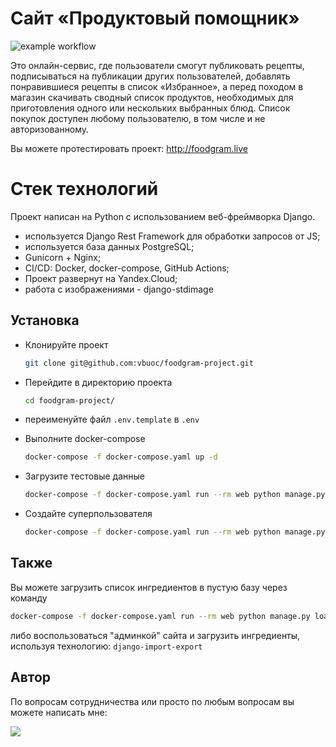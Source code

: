 # Cайт «Продуктовый помощник»
![example workflow](https://github.com/vbuoc/foodgram-project/actions/workflows/main.yml/badge.svg)

Это онлайн-сервис, где пользователи смогут публиковать рецепты, подписываться 
на публикации других пользователей, добавлять понравившиеся рецепты в список 
«Избранное», а перед походом в магазин скачивать сводный список продуктов, 
необходимых для приготовления одного или нескольких выбранных блюд. Список покупок доступен
любому пользователю, в том числе и не авторизованному.

Вы можете протестировать проект: http://foodgram.live

# Стек технологий
Проект написан на Python с использованием веб-фреймворка Django.
- используется Django Rest Framework для обработки запросов от JS;
- используется база данных PostgreSQL;
- Gunicorn + Nginx;
- CI/CD: Docker, docker-compose, GitHub Actions;
- Проект развернут на Yandex.Cloud;
- работа с изображениями - django-stdimage

## Установка
- Клонируйте проект
    ```bash
    git clone git@github.com:vbuoc/foodgram-project.git
    ```
- Перейдите в директорию проекта
    ```bash
    cd foodgram-project/
    ```
- переименуйте файл ```.env.template``` в ```.env```

- Выполните docker-compose
    ```bash
    docker-compose -f docker-compose.yaml up -d
    ```
- Загрузите тестовые данные
    ```bash
    docker-compose -f docker-compose.yaml run --rm web python manage.py loaddata fixtures.json
    ```  
- Создайте суперпользователя
    ```bash
    docker-compose -f docker-compose.yaml run --rm web python manage.py createsuperuser
    ```
  
## Также
Вы можете загрузить список ингредиентов в пустую базу через команду 

```bash
docker-compose -f docker-compose.yaml run --rm web python manage.py load_ingredients
```
либо воспользоваться "админкой" сайта и загрузить ингредиенты, используя технологию:
`django-import-export
`
## Автор
По вопросам сотрудничества или просто по любым вопросам вы можете написать мне:

<a href="mailto:rus.buoc@gmail.com?"><img src="https://img.shields.io/badge/gmail-%23DD0031.svg?&style=for-the-badge&logo=gmail&logoColor=white"/></a>

